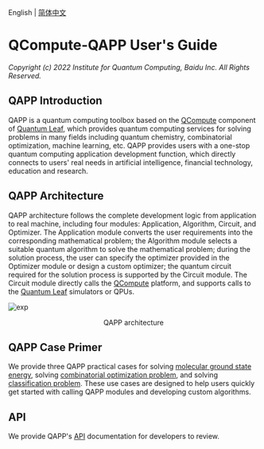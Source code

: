 English | [简体中文](README_CN.md)

# QCompute-QAPP User's Guide

<em> Copyright (c) 2022 Institute for Quantum Computing, Baidu Inc. All Rights Reserved. </em>

## QAPP Introduction

QAPP is a quantum computing toolbox based on the [QCompute](https://quantum-hub.baidu.com/opensource) component of [Quantum Leaf](https://quantum-hub.baidu.com/), which provides quantum computing services for solving problems in many fields including quantum chemistry, combinatorial optimization, machine learning, etc. QAPP provides users with a one-stop quantum computing application development function, which directly connects to users' real needs in artificial intelligence, financial technology, education and research.

## QAPP Architecture

QAPP architecture follows the complete development logic from application to real machine, including four modules: Application, Algorithm, Circuit, and Optimizer. The Application module converts the user requirements into the corresponding mathematical problem; the Algorithm module selects a suitable quantum algorithm to solve the mathematical problem; during the solution process, the user can specify the optimizer provided in the Optimizer module or design a custom optimizer; the quantum circuit required for the solution process is supported by the Circuit module. The Circuit module directly calls the [QCompute](https://quantum-hub.baidu.com/opensource) platform, and supports calls to the [Quantum Leaf](https://quantum-hub.baidu.com/services) simulators or QPUs.

![exp](tutorials/figures/QAPPlandscape_EN.png "QAPP architecture")
<div style="text-align:center">QAPP architecture</div>

## QAPP Case Primer

We provide three QAPP practical cases for solving [molecular ground state energy](tutorials/VQE_EN.md), solving [combinatorial optimization problem](tutorials/Max_Cut_EN.md), and solving [classification problem](tutorials/Kernel_Classifier_EN.md). These use cases are designed to help users quickly get started with calling QAPP modules and developing custom algorithms.

## API

We provide QAPP's [API](API_Documentation.pdf) documentation for developers to review.
